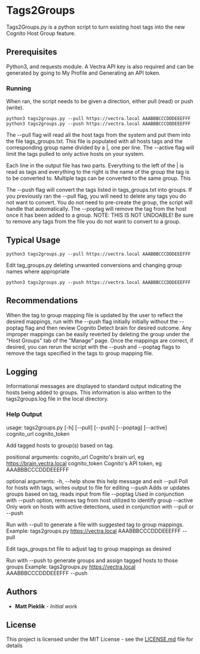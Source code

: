 # Tags2Groups

Tags2Groups.py is a python script to turn existing host tags into the new Cognito Host Group feature. 

## Prerequisites

Python3, and requests module.  A Vectra API key is also required and can be generated by going to My Profile and Generating an API token.

### Running

When ran, the script needs to be given a direction, either pull (read) or push (write). 


```
python3 tags2groups.py --pull https://vectra.local AAABBBCCCDDDEEEFFF
python3 tags2groups.py --push https://vectra.local AAABBBCCCDDDEEEFFF
```

The --pull flag will read all the host tags from the system and put them into the file tags_groups.txt. This file is populated with all hosts tags and the corresponding group name divided by a |, one per line. The --active flag will limit the tags pulled to only active hosts on your system.

Each line in the output file has two parts. Everything to the left of the | is read as tags and everything to the right is the name of the group the tag is to be converted to. Multiple tags can be converted to the same group. This

The --push flag will convert the tags listed in tags_groups.txt into groups. If you previously ran the --pull flag, you will need to delete any tags you do not want to convert. You do not need to pre-create the group, the script will handle that automatically. The --poptag will remove the tag from the host once it has been added to a group. NOTE: THIS IS NOT UNDOABLE! Be sure to remove any tags from the file you do not want to convert to a group.

## Typical Usage
```
python3 tags2groups.py --pull https://vectra.local AAABBBCCCDDDEEEFFF
```
Edit tag_groups.py deleting unwanted conversions and changing group names where appropriate
```
python3 tags2groups.py --push https://vectra.local AAABBBCCCDDDEEEFFF
```

## Recommendations
When the tag to group mapping file is updated by the user to reflect the desired mappings, run with the --push flag initially initially without the --poptag flag and then review Cognito Detect brain for desired outcome.  Any improper mappings can be easily reverted by deleting the group under the "Host Groups" tab of the "Manage" page.
Once the mappings are correct, if desired, you can rerun the script with the --push and --poptag flags to remove the tags specified in the tags to group mapping file.

## Logging
Informational messages are displayed to standard output indicating the hosts being added to groups.  This information is also written to the tags2groups.log file in the local directory.

### Help Output
usage: tags2groups.py [-h] [--pull] [--push] [--poptag] [--active]
cognito_url cognito_token

Add tagged hosts to group(s) based on tag.

positional arguments:
cognito_url    Cognito's brain url, eg https://brain.vectra.local
cognito_token  Cognito's API token, eg AAABBBCCCDDDEEEFFF

optional arguments:
-h, --help     show this help message and exit
--pull         Poll for hosts with tags, writes output to file for editing
--push         Adds or updates groups based on tag, reads input from file
--poptag       Used in conjunction with --push option, removes tag from host utilized to identify group
--active       Only work on hosts with active detections, used in conjunction with --pull or --push

Run with --pull to generate a file with suggested tag to group mappings.
Example: tags2groups.py https://vectra.local AAABBBCCCDDDEEEFFF --pull

Edit tags_groups.txt file to adjust tag to group mappings as desired

Run with --push to generate groups and assign tagged hosts to those groups
Example: tags2groups.py https://vectra.local AAABBBCCCDDDEEEFFF --push


## Authors

* **Matt Pieklik** - *Initial work*

## License

This project is licensed under the MIT License - see the [LICENSE.md](LICENSE.md) file for details

